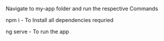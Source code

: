 Navigate to my-app folder and run the respective Commands

npm i - To Install all dependencies requried

ng serve - To run the app